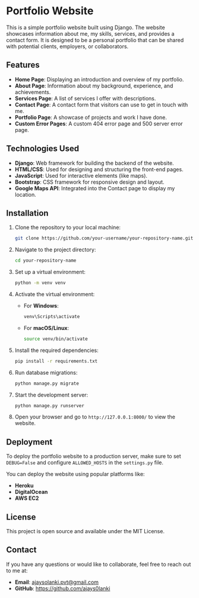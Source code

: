 # Portfolio Website

This is a simple portfolio website built using Django. The website showcases information about me, my skills, services, and provides a contact form. It is designed to be a personal portfolio that can be shared with potential clients, employers, or collaborators.

## Features

- **Home Page**: Displaying an introduction and overview of my portfolio.
- **About Page**: Information about my background, experience, and achievements.
- **Services Page**: A list of services I offer with descriptions.
- **Contact Page**: A contact form that visitors can use to get in touch with me.
- **Portfolio Page**: A showcase of projects and work I have done.
- **Custom Error Pages**: A custom 404 error page and 500 server error page.

## Technologies Used

- **Django**: Web framework for building the backend of the website.
- **HTML/CSS**: Used for designing and structuring the front-end pages.
- **JavaScript**: Used for interactive elements (like maps).
- **Bootstrap**: CSS framework for responsive design and layout.
- **Google Maps API**: Integrated into the Contact page to display my location.

## Installation
1. Clone the repository to your local machine:
   ```bash
   git clone https://github.com/your-username/your-repository-name.git
   ```

2. Navigate to the project directory:
   ```bash
   cd your-repository-name
   ```

3. Set up a virtual environment:
   ```bash
   python -m venv venv
   ```

4. Activate the virtual environment:
   * For **Windows**:
     ```bash
     venv\Scripts\activate
     ```
   * For **macOS/Linux**:
     ```bash
     source venv/bin/activate
     ```

5. Install the required dependencies:
   ```bash
   pip install -r requirements.txt
   ```

6. Run database migrations:
   ```bash
   python manage.py migrate
   ```

7. Start the development server:
   ```bash
   python manage.py runserver
   ```

8. Open your browser and go to `http://127.0.0.1:8000/` to view the website.

## Deployment

To deploy the portfolio website to a production server, make sure to set `DEBUG=False` and configure `ALLOWED_HOSTS` in the `settings.py` file.

You can deploy the website using popular platforms like:
* **Heroku**
* **DigitalOcean**
* **AWS EC2**

## License

This project is open source and available under the MIT License.

## Contact

If you have any questions or would like to collaborate, feel free to reach out to me at:
* **Email**: ajaysolanki.pvt@gmail.com
* **GitHub**: https://github.com/ajays0lanki